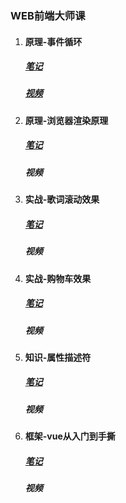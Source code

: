 ### WEB前端大师课

1. #### 原理-事件循环

    ##### [笔记](./01.%20原理-事件循环/课件.md)

    ##### [视频](https://www.youtube.com/watch?v=QaL1tvXnrn8)

2. #### 原理-浏览器渲染原理

    ##### [笔记](./02.%20原理-浏览器是如何工作的/课堂%20ppt.pdf)

    ##### 视频

3. ####  实战-歌词滚动效果

    ##### [笔记](./03.%20实战-歌词滚动效果/课堂代码/index.html)

    ##### 视频

4. #### 实战-购物车效果

    ##### [笔记](./04.%20实战-购物车效果/课堂代码/index.html)

    ##### 视频

5. #### 知识-属性描述符

    ##### [笔记](./05.%20知识-属性描述符/)

    ##### 视频

6. #### 框架-vue从入门到手撕

    ##### [笔记](./06.%20框架-vue%20从入门到手撕/demo1/index.html)

    ##### 视频